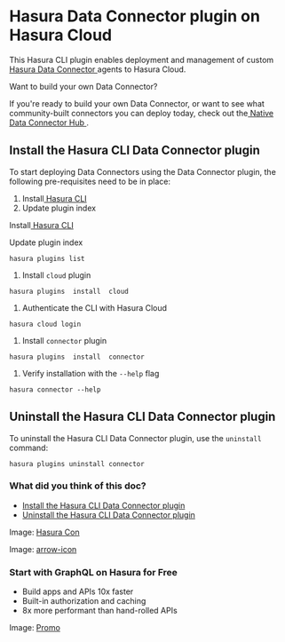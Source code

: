 # Hasura Data Connector plugin on Hasura Cloud

This Hasura CLI plugin enables deployment and management of custom[ Hasura Data Connector ](https://hasura.io/docs/latest/databases/data-connectors/)agents to Hasura Cloud.

Want to build your own Data Connector?

If you're ready to build your own Data Connector, or want to see what community-built connectors you can deploy today,
check out the[ Native Data Connector Hub ](https://github.com/hasura/ndc-hub).

## Install the Hasura CLI Data Connector plugin​

To start deploying Data Connectors using the Data Connector plugin, the following pre-requisites need to be in place:

1. Install[ Hasura CLI ](https://hasura.io/docs/latest/hasura-cli/install-hasura-cli/)
2. Update plugin index


Install[ Hasura CLI ](https://hasura.io/docs/latest/hasura-cli/install-hasura-cli/)

Update plugin index

`hasura plugins list`

1. Install `cloud` plugin


`hasura plugins  install  cloud`

1. Authenticate the CLI with Hasura Cloud


`hasura cloud login`

1. Install `connector` plugin


`hasura plugins  install  connector`

1. Verify installation with the `--help` flag


`hasura connector --help`

## Uninstall the Hasura CLI Data Connector plugin​

To uninstall the Hasura CLI Data Connector plugin, use the `uninstall` command:

`hasura plugins uninstall connector`

### What did you think of this doc?

- [ Install the Hasura CLI Data Connector plugin ](https://hasura.io/docs/latest/hasura-cli/connector-plugin/#install-the-hasura-cli-data-connector-plugin)
- [ Uninstall the Hasura CLI Data Connector plugin ](https://hasura.io/docs/latest/hasura-cli/connector-plugin/#uninstall-the-hasura-cli-data-connector-plugin)


Image: [ Hasura Con ](https://res.cloudinary.com/dh8fp23nd/image/upload/v1686154570/hasura-con-2023/has-con-light-date_r2a2ud.png)

Image: [ arrow-icon ](https://res.cloudinary.com/dh8fp23nd/image/upload/v1683723549/main-web/chevron-right_ldbi7d.png)

### Start with GraphQL on Hasura for Free

- Build apps and APIs 10x faster
- Built-in authorization and caching
- 8x more performant than hand-rolled APIs


Image: [ Promo ](https://hasura.io/docs/assets/images/hasura-free-ff60e409244e0ea12b5a3045d1a9096b.png)